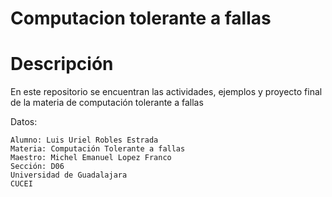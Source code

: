 # Computacion tolerante a fallas

# Descripción
En este repositorio se encuentran las actividades, ejemplos y proyecto final de la materia de computación tolerante a fallas

Datos:

	Alumno: Luis Uriel Robles Estrada
	Materia: Computación Tolerante a fallas
	Maestro: Michel Emanuel Lopez Franco
	Sección: D06
	Universidad de Guadalajara
	CUCEI
